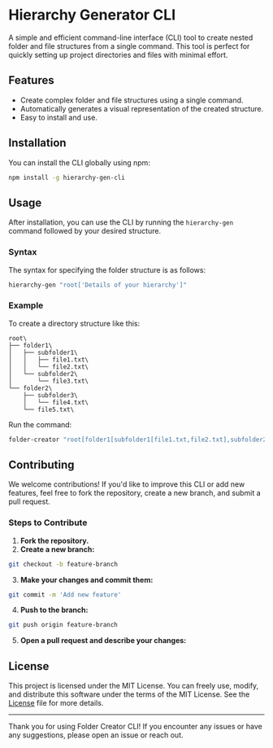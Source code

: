 # Hierarchy Generator CLI

A simple and efficient command-line interface (CLI) tool to create nested folder and file structures from a single command. This tool is perfect for quickly setting up project directories and files with minimal effort.

## Features

- Create complex folder and file structures using a single command.
- Automatically generates a visual representation of the created structure.
- Easy to install and use.

## Installation

You can install the CLI globally using npm:

```bash
npm install -g hierarchy-gen-cli
```

## Usage

After installation, you can use the CLI by running the `hierarchy-gen` command followed by your desired structure.

### Syntax

The syntax for specifying the folder structure is as follows:

```bash
hierarchy-gen "root['Details of your hierarchy']"
```

### Example
To create a directory structure like this:
```
root\
├── folder1\
│   ├── subfolder1\
│   │   ├── file1.txt\
│   │   └── file2.txt\
│   └── subfolder2\
│       └── file3.txt\
└── folder2\
    ├── subfolder3\
    │   └── file4.txt\
    └── file5.txt\
```
Run the command:
``` bash
folder-creator "root[folder1[subfolder1[file1.txt,file2.txt],subfolder2[file3.txt]],folder2[subfolder3[file4.txt],file5.txt]]"
```

## Contributing

We welcome contributions! If you'd like to improve this CLI or add new features, feel free to fork the repository, create a new branch, and submit a pull request.

### Steps to Contribute

1. **Fork the repository.**
2. **Create a new branch:** 
``` bash
git checkout -b feature-branch
```
3. **Make your changes and commit them:**
``` bash
git commit -m 'Add new feature'
```
4. **Push to the branch:**
``` bash
git push origin feature-branch
```
5. **Open a pull request and describe your changes:**

## License
This project is licensed under the MIT License. You can freely use, modify, and distribute this software under the terms of the MIT License. See the [License](http://license.here) file for more details.

***

Thank you for using Folder Creator CLI! If you encounter any issues or have any suggestions, please open an issue or reach out.

